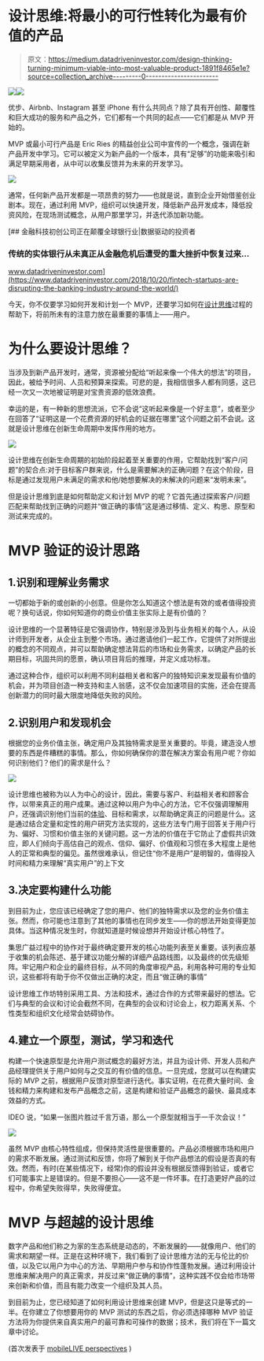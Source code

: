 # 设计思维:将最小的可行性转化为最有价值的产品

> 原文：<https://medium.datadriveninvestor.com/design-thinking-turning-minimum-viable-into-most-valuable-product-1891f8465e1e?source=collection_archive---------0----------------------->

[![](img/3819c096ad2b6574a85d564b48c5dc15.png)](https://upscri.be/b2a0d6/)![](img/dd7f1d7420dc7a1039da2243edb66f71.png)

优步、Airbnb、Instagram 甚至 iPhone 有什么共同点？除了具有开创性、颠覆性和巨大成功的服务和产品之外，它们都有一个共同的起点——它们都是从 MVP 开始的。

MVP 或最小可行产品是 Eric Ries 的精益创业公司中宣传的一个概念，强调在新产品开发中学习。它可以被定义为新产品的一个版本，具有“足够”的功能来吸引和满足早期采用者，从中可以收集反馈并为未来的开发学习。

![](img/9035d625cc8bb1a75ce1630c8039871a.png)

通常，任何新产品开发都是一项昂贵的努力——也就是说，直到企业开始借鉴创业剧本。现在，通过利用 MVP，组织可以快速开发，降低新产品开发成本，降低投资风险，在现场测试概念，从用户那里学习，并迭代添加新功能。

[](https://www.datadriveninvestor.com/2018/10/20/fintech-startups-are-disrupting-the-banking-industry-around-the-world/) [## 金融科技初创公司正在颠覆全球银行业|数据驱动的投资者

### 传统的实体银行从未真正从金融危机后遭受的重大挫折中恢复过来…

www.datadriveninvestor.com](https://www.datadriveninvestor.com/2018/10/20/fintech-startups-are-disrupting-the-banking-industry-around-the-world/) 

今天，你不仅要学习如何开发和计划一个 MVP，还要学习如何在[设计思维](https://perspectives.mobilelive.ca/blog/design-thinking-opportunities)过程的帮助下，将前所未有的注意力放在最重要的事情上——用户。

# 为什么要设计思维？

当涉及到新产品开发时，通常，资源被分配给“听起来像一个伟大的想法”的项目，因此，被给予时间、人员和预算来探索。可悲的是，我相信很多人都有同感，这已经一次又一次地被证明是对宝贵资源的低效浪费。

幸运的是，有一种新的思想流派，它不会说“这听起来像是一个好主意”，或者至少在回答了“证明这是一个花费资源的好机会的证据在哪里”这个问题之前不会说。这就是设计思维在创新生命周期中发挥作用的地方。

![](img/1d2d162e6831c87ba8af806e9a9311e0.png)

设计思维在创新生命周期的初始阶段起着至关重要的作用，它帮助找到“客户/问题”的契合点:对于目标客户群来说，什么是需要解决的正确问题？在这个阶段，目标是通过发现用户未满足的需求和他/她想要解决的未解决的问题来“发明未来”。

但是设计思维到底是如何帮助定义和计划 MVP 的呢？它首先通过探索客户/问题匹配来帮助找到正确的问题并“做正确的事情”这是通过移情、定义、构思、原型和测试来完成的。

# MVP 验证的设计思路

## 1.识别和理解业务需求

一切都始于新的或创新的小创意。但是你怎么知道这个想法是有效的或者值得投资呢？换句话说，你如何知道你的商业价值主张实际上是有价值的？

设计思维的一个显著特征是它强调协作，特别是涉及到与业务相关的每个人，从设计师到开发者，从企业主到整个市场。通过邀请他们一起工作，它提供了对所提出的概念的不同观点，并可以帮助确定想法背后的市场和业务需求，以确定产品的长期目标，巩固共同的愿景，确认项目背后的推理，并定义成功标准。

通过这种合作，组织可以利用不同利益相关者和客户的独特知识来发现最有价值的机会，并为项目创造一种支持和主人翁感，这不仅会加速项目的实施，还会在提高创新潜力的同时最大限度地降低失败的风险。

## 2.识别用户和发现机会

根据您的业务价值主张，确定用户及其独特需求是至关重要的。毕竟，建造没人想要的东西是件糟糕的事情。那么，你如何确保你的潜在解决方案会有用户呢？你如何识别他们？他们的需求是什么？

![](img/abdbd8ca5aaedd071675f73b3ca93a90.png)

设计思维也被称为以人为中心的设计，因此，需要与客户、利益相关者和顾客合作，以带来真正的用户成果。通过这种以用户为中心的方法，它不仅强调理解用户，还强调识别他们当前的[体验](https://perspectives.mobilelive.ca/blog/digital-transformation-is-an-imperative)、目标和需求，以帮助确定真正的问题是什么。这是通过结合定量和定性的用户研究方法实现的，这些方法专门用于回答关于用户行为、偏好、习惯和价值主张的关键问题。这一方法的价值在于它防止了虚假共识效应，即人们倾向于高估自己的观点、信仰、偏好、价值观和习惯在多大程度上是他人的正常和典型的偏见。虽然很难承认，但记住“你不是用户”是明智的，值得投入时间和精力来理解“真实用户”的上下文

## 3.决定要构建什么功能

到目前为止，您应该已经确定了您的用户、他们的独特需求以及您的业务价值主张。然而，你可能也注意到了其他的事情也在同步发生——你的想法开始变得更加具体。当这种情况发生时，你就知道是时候设想并开始设计核心特性了。

集思广益过程中的协作对于最终确定要开发的核心功能列表至关重要。该列表应基于收集的机会陈述、基于建议功能分解的详细产品路线图，以及最终的优先级矩阵。牢记用户和企业的最终目标，从不同的角度审视产品，利用各种可用的专业知识，这些都将有助于你不仅做出正确的决定，而且“做正确的事情”

设计思维工作坊特别采用工具、方法和技术，通过合作的方式带来最好的想法。它们与典型的会议和讨论会截然不同，在典型的会议和讨论会上，权力距离关系、个性类型和组织文化经常会妨碍协作。

## 4.建立一个原型，测试，学习和迭代

构建一个快速原型是允许用户测试概念的最好方法，并且为设计师、开发人员和产品经理提供关于用户如何与之交互的有价值的信息。一旦完成，您就可以在构建实际的 MVP 之前，根据用户反馈对原型进行迭代。事实证明，在花费大量时间、金钱和精力来构建和发布产品概念之前，这是构建和验证产品概念的最快、最具成本效益的方式。

IDEO 说，“如果一张图片胜过千言万语，那么一个原型就相当于一千次会议！”

![](img/b78fb9aefe2028fe717c80aacbb24c5e.png)

虽然 MVP 由核心特性组成，但保持灵活性是很重要的。产品必须根据市场和用户的需求不断发展。通过测试和反馈，你将了解到关于你产品想法的假设是否真的有效。然而，有时(在某些情况下，经常)你的假设并没有根据反馈得到验证，或者它们可能事实上是错误的。但是不要担心——这不是一件坏事。在打造更好产品的过程中，你希望失败得早，失败得便宜。

# MVP 与超越的设计思维

数字产品和他们称之为家的生态系统是动态的，不断发展的——就像用户、他们的需求和期望一样。正是在这种环境下，我们看到了设计思维方法的无与伦比的价值，以及它以用户为中心的方法、早期用户参与和协作性蓬勃发展。通过利用设计思维来解决用户的真正需求，并反过来“做正确的事情”，这种实践不仅会给市场带来创新和价值，而且有能力改变一个组织及其人员。

到目前为止，您已经知道了如何利用设计思维来创建 MVP，但是这只是等式的一半。在你建立了你想要用你的 MVP 测试的东西之后，你必须选择哪种 MVP 验证方法将为你提供来自真实用户的最可靠和可操作的数据；技术，我们将在下一篇文章中讨论。

(首次发表于 [mobileLIVE perspectives](https://perspectives.mobilelive.ca/blog/design-thinking-and-mvp) )